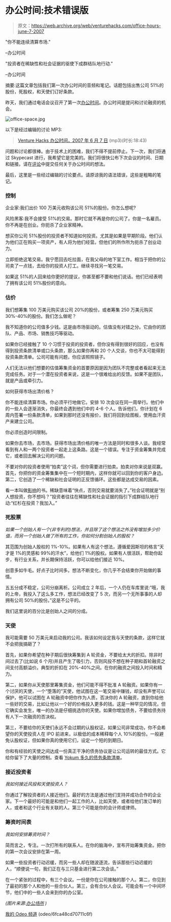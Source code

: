 # 办公时间:技术错误版

> 原文：<https://web.archive.org/web/venturehacks.com/office-hours-june-7-2007>

"你不能连续清算市场."

–办公时间

"投资者在稀缺性和社会证据的驱使下成群结队地行动."

–办公时间

摘要:这篇文章包括我们第一次办公时间的音频和笔记。话题包括出售公司 51%的股份，死股权，和天使们订好条款。

昨天，我们通过电话会议召开了第一次[办公时间](/web/20220928214757/https://venturehacks.com/articles/office-hours)。办公时间是提问和讨论融资的机会。

![office-space.jpg](img/f40b9c1f83370e40090eaeea84ebf235.png)

以下是经过编辑的讨论 MP3:

> [Venture Hacks 办公时间，2007 年 6 月 7 日](https://web.archive.org/web/20220928214757/http://venturehacks.com/wordpress/wp-content/uploads/2007/06/venture-hacks-office-hours-june-7-2007.mp3) (mp3)(时长:18:43)

问题和讨论都很棒。由于技术上的困难，我们不得不提前停止。下一次，我们将通过 Skypecast 进行，我希望它是完美的。我们将很快公布下次会议的时间、日期和链接。请在[评论](/web/20220928214757/https://venturehacks.com/articles/office-hours-june-7-2007#comments)中提交任何关于办公时间的想法。

最后，这里是一些经过编辑的讨论要点。请原谅我的语法错误，这些是粗略的笔记。

### 控制

企业家:我们出价 100 万美元收购该公司 51%的股份。你怎么想呢?

风险黑客:我不会接受 51%的交易。那时它就不再是你的公司了。你是一名雇员。你不再是在创业。你扼杀了企业家精神。

想买你公司 51%股份的投资者不知道如何投资。尤其是如果是早期阶段。他们认为他们正在购买一项资产，有人将为他们经营。但他们的所作所为扼杀了创业动力。

立即拒绝这笔交易。我宁愿回去吃拉面，在我父母的地下室工作。相当于把你的公司卖了一点钱，去给你的投资人打工。继续寻找另一笔交易。

如果这 51%的人回来给你更好的提议，你甚至都不要和他们说话。他们已经表明了拥有该公司 51%股份的意向。

### 估价

我们想筹集 100 万美元购买该公司 20%的股份，或者筹集 250 万美元购买 30%-40%的股份。我们怎么做呢？

我不知道你的公司值多少钱。这是由市场驱动的。估值没有对错之分。它由你的团队、产品、市场、销售技巧等驱动。

如果你已经接触了 10 个习惯于投资的投资者，但你没有得到很好的回应，也没有得到投资条款清单或口头条款，那么如果你再和 20 个人交谈，你也不太可能得到投资条款清单。公司可能有问题，你应该照照镜子。

人们无法以他们想要的估值筹集资金的首要原因是因为团队不完整或者看起来无法完成任务。对于一个潜在投资者来说，这是一个很难给出的反馈。如果不是团队，就是产品或牵引力。

如何获得市场出清价格？

你不能连续清算市场。你必须平行地做它。安排 10 次会议在同一周举行。他们中的一些人会逐渐消失，你最终会遇到他们中的 4-6 个人。告诉他们，你计划在 6 周内签署一份条款清单，如果到那时还没有报价，我们将回到绘图板，使用血汗资产来建立公司。

你必须创造时间限制。

如果你去市场，去市场。获得市场出清价格的唯一方法是同时和很多人谈。我经常看到有人和一两个投资者一起走上这条路。这是一个错误。专注于资金筹集并完成它，或者回去解决公司的问题。

不要对你的投资者使用“拍卖”这个词，但你需要进行拍卖。拍卖对你来说是双赢。首先，你把你的资金筹集集中在一个短时期内，这样你就可以回到你的客户身边。第二，它创造了一个稀缺和社会证明的正反馈循环。这些都是达成交易的因素。

看一本叫做[影响](https://web.archive.org/web/20220928214757/http://www.amazon.com/Influence-Psychology-Persuasion-Business-Essentials/dp/006124189X/ref=pd_bbs_sr_1/103-5417622-0009467?ie=UTF8&s=books&qid=1181290245&sr=8-1)的书。稀缺意味着“快点，否则交易就要消失了。”社会证明就是“别人想投资，你不想吗？”投资者往往在稀缺性和社会证据的指引下成群结队地行动:“红杉在投资？我加入。”

### 死股票

*如果一个创始人有一个(非专利的)想法，并且除了这个想法之外没有增加多少价值，而另一个创始人做了所有的工作，你如何分割创始人的股权？*

其范围为创始人股权的 1%-10%。如果有人有这个想法，遵循爱因斯坦的格言“天才是 1%的灵感和 99%的汗水”，给他们 1%的股权。如果有人很活跃，帮助你起步，有行业关系，并长期保持活跃，你可以给他们接近 10%。

创意多如牛毛。好点子比时间多。想法不断变化，你几乎不会结束你开始做的事情。

五五分成不稳定，公司分崩离析。公司成立 2 年后，一个人仍在车库里说:“哦，我的上帝，我投入了这么多工作，想法已经改变了 5 次，而另一个无所事事的人却拥有公司 50%的股份。”这是不公平的。

我们这里说的百分比是创始人之间的分成。

### 天使

我可能需要 50 万美元来启动我的公司。我该如何设定我与天使的条款，这样它就不会把我搞砸了？

首先，如果你希望在种子期后很快筹集到 A 轮资金，不要给太大的折扣。除非时间过去了(比如说 6 个月)并且产生了吸引力，否则风投不想在种子期和首轮融资之间支付高额溢价。典型的折扣在 20%-40%之间。在你的融资之间投入时间和精力。

第二，如果你从天使那里筹集资金，他们可能不得不批准 A 轮融资。如果你有一个讨厌的天使，一个“堕落的”天使，他试图在这一笔交易中赚钱，却没有声誉可以保护，他可以试图在 A 轮融资中把你作为人质，否决你的 A 轮融资，直到你给他一些好的交易，比如让他以一个好的价格投入更多的钱。这是一种罕见的情况，但它确实会发生，唯一的办法是仔细挑选你的天使。如果你增加债务，不要给债务持有人下一次融资的否决权。

第三，不要给你的天使们永远不会过期的认股权证。如果公司非常成功，你不会希望你的天使投资人在 IPO 前进来，以极低的成本稀释每个人 10%的股份。一般避免认股权证，但如果你真的使用它们，设定一个短的到期日。

你和有经验的天使之间达成一份真正干净的债务协议是让公司运转的最佳方式。它给你留下了大量的控制。查看 [Yokum 多久的债务条款清单](https://web.archive.org/web/20220928214757/http://www.startupcompanylawyer.com/2007/05/14/what-does-a-series-a-term-sheet-look-like/)。

### 接近投资者

*我如何接近风投和天使投资人？*

你通过了解投资者的人接近他们。最好的方法是通过他们支持并成功合作的企业家。下一个最好的可能是和他们一起工作的人，比如天使，或者给他们发订单的人，或者和这个行业有关联的人。第三个可能是你的会计师或律师。

### 筹资时间表

*我如何安排筹资时间？*

简而言之，专注。一次打所有的联系人。在你的脑海中，宣布开始筹集资金。把你的第一次会议安排在第一周。

如果一些投资者行动迟缓，而另一些人却在随波逐流，告诉那些行动迟缓的人，“顺便说一句，我们正在与三只基金进行第二次会谈。”

在一个紧张的过程中，有三个会议。一份是你在公司接触的那个人。第二，你见到了最初的那个人和他的一些合伙人。第三，会有合伙人会议。可能会有一个中间环节，他们中的一些人会来到你的办公室。

*(图片来源:[办公场所](https://web.archive.org/web/20220928214757/http://www.amazon.com/Office-Space-Special-Flair-Widescreen/dp/B000AP04L0/ref=pd_bbs_sr_1/103-5417622-0009467?ie=UTF8&s=dvd&qid=1181291849&sr=8-1) )*

[我的 Odeo 频道](https://web.archive.org/web/20220928214757/http://odeo.com/claim/feed/6fca48cd70711c6f) (odeo/6fca48cd70711c6f)